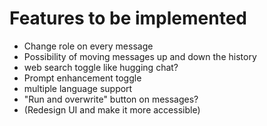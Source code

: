 # Features to be implemented

- Change role on every message
- Possibility of moving messages up and down the history
- web search toggle like hugging chat?
- Prompt enhancement toggle
- multiple language support
- "Run and overwrite" button on messages?
- (Redesign UI and make it more accessible)